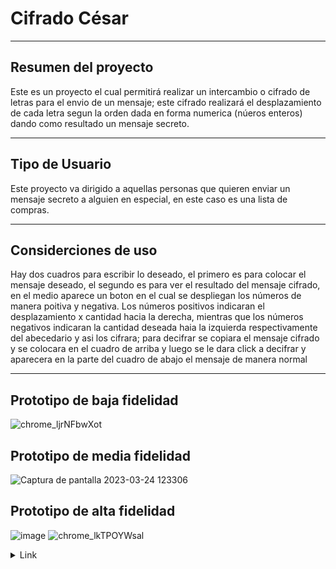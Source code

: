 # Cifrado César

***

## Resumen del proyecto

Este es un proyecto el cual permitirá realizar un intercambio o cifrado de letras para el envio de un mensaje; este cifrado realizará el desplazamiento de cada letra segun la orden dada en forma numerica (núeros enteros) dando como resultado un mensaje secreto.

***
## Tipo de Usuario

Este proyecto va dirigido a aquellas personas que quieren enviar un mensaje secreto a alguien en especial, en este caso es una lista de compras.

***
## Considerciones de uso


Hay dos cuadros para escribir lo deseado, el primero es para colocar el mensaje deseado, el segundo es para ver el resultado del mensaje cifrado, en el medio aparece un boton en el cual se despliegan los números de manera poitiva y negativa. Los números positivos indicaran el desplazamiento x cantidad hacia la derecha, mientras que los números negativos indicaran la cantidad deseada haia la izquierda respectivamente del abecedario y asi los cifrara; para decifrar se copiara el mensaje cifrado y se colocara en el cuadro de arriba y luego se le dara click a decifrar y aparecera en la parte del cuadro de abajo el mensaje de manera normal 

***
## Prototipo de baja fidelidad
![chrome_ljrNFbwXot](https://user-images.githubusercontent.com/127072876/230707065-29926eec-8e0e-42e7-be60-a98e0d775ce8.png)

## Prototipo de media fidelidad
![Captura de pantalla 2023-03-24 123306](https://user-images.githubusercontent.com/127072876/230707091-afb78cc2-5c00-471c-897b-32b2126259c2.png)

## Prototipo de alta fidelidad
![image](https://user-images.githubusercontent.com/127072876/230707186-a7e3f05d-3bee-4a87-ab14-5413f31b0e67.png)
![chrome_lkTPOYWsal](https://user-images.githubusercontent.com/127072876/230707201-f1190a39-d576-44bf-a2b9-5d059a8bc368.png)

  <details><summary>Link</summary><p>

  * http://127.0.0.1:5500/src/
